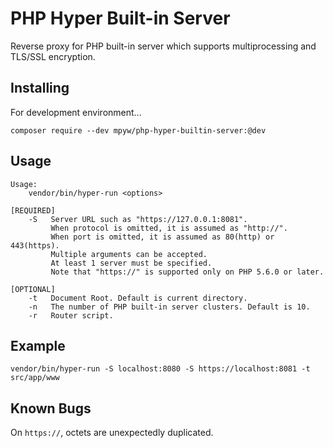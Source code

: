 # PHP Hyper Built-in Server

Reverse proxy for PHP built-in server which supports multiprocessing and TLS/SSL encryption.  

## Installing

For development environment...

```
composer require --dev mpyw/php-hyper-builtin-server:@dev
```

## Usage

```
Usage:
    vendor/bin/hyper-run <options>

[REQUIRED]
    -S   Server URL such as "https://127.0.0.1:8081".
         When protocol is omitted, it is assumed as "http://".
         When port is omitted, it is assumed as 80(http) or 443(https).
         Multiple arguments can be accepted.
         At least 1 server must be specified.
         Note that "https://" is supported only on PHP 5.6.0 or later.

[OPTIONAL]
    -t   Document Root. Default is current directory.
    -n   The number of PHP built-in server clusters. Default is 10.
    -r   Router script.
```

## Example

```
vendor/bin/hyper-run -S localhost:8080 -S https://localhost:8081 -t src/app/www
```

## Known Bugs

On `https://`, octets are unexpectedly duplicated.
